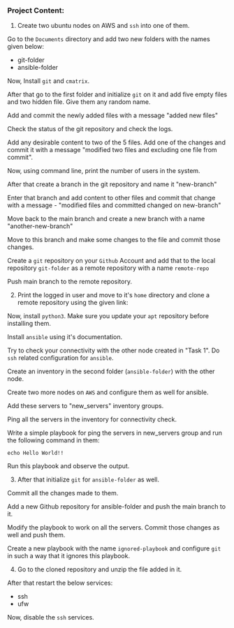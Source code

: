 ### Project Content:

1. Create two ubuntu nodes on AWS and `ssh` into one of them.

Go to the `Documents` directory and add two new folders with the names given below:

  * git-folder
  * ansible-folder

Now, Install `git` and `cmatrix`.

After that go to the first folder and initialize `git` on it and add five empty files and two hidden file. Give them any random name.

Add and commit the newly added files with a message "added new files"

Check the status of the git repository and check the logs.

Add any desirable content to two of the 5 files. Add one of the changes and commit it with a message "modified two files and excluding one file from commit".

Now, using command line, print the number of users in the system.

After that create a branch in the git repository and name it "new-branch"

Enter that branch and add content to other files and commit that change with a message - "modified files and committed changed on new-branch"

Move back to the main branch and create a new branch with a name "another-new-branch"

Move to this branch and make some changes to the file and commit those changes.

Create a `git` repository on your `Github` Account and add that to the local repository `git-folder` as a remote repository with a name `remote-repo`

Push main branch to the remote repository.

2. Print the logged in user and move to it's `home` directory and clone a remote repository using the given link:

<link>

Now, install `python3`. Make sure you update your `apt` repository before installing them.

Install `ansible` using it's documentation.

Try to check your connectivity with the other node created in "Task 1". Do `ssh` related configuration for `ansible`.

Create an inventory in the second folder (`ansible-folder`) with the other node.

Create two more nodes on `AWS` and configure them as well for ansible.

Add these servers to "new_servers" inventory groups.

Ping all the servers in the inventory for connectivity check.

Write a simple playbook for ping the servers in new_servers group and run the following command in them:

```echo Hello World!!```

Run this playbook and observe the output.

3. After that initialize `git` for `ansible-folder` as well. 

Commit all the changes made to them.

Add a new Github repository for ansible-folder and push the main branch to it.

Modify the playbook to work on all the servers. Commit those changes as well and push them.

Create a new playbook with the name `ignored-playbook` and configure `git` in such a way that it ignores this playbook.

4. Go to the cloned repository and unzip the file added in it. 

After that restart the below services:

- ssh
- ufw

Now, disable the `ssh` services.
